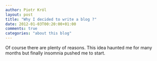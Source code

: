 ```yaml
---
author: Piotr Król
layout: post
title: "Why I decided to write a blog ?"
date: 2012-01-03T00:20:00+01:00
comments: true
categories: "about this blog"
---
```


Of course there are plenty of reasons. This idea haunted me for many months but finally insomnia pushed me to start.
